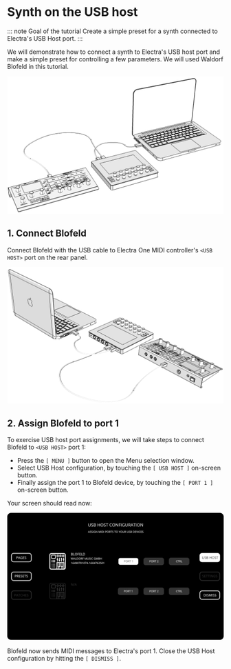 # Synth on the USB host

::: note Goal of the tutorial
Create a simple preset for a synth connected to Electra's USB Host port.
:::

We will demonstrate how to connect a synth to Electra's USB host port and make a simple preset for controlling a few parameters. We will used Waldorf Blofeld in this tutorial.

![Electra with Blofeld](../img/electra-with-blofeld-front.png)

## 1. Connect Blofeld
Connect Blofeld with the USB cable to Electra One MIDI controller's `<USB HOST>` port on the rear panel.

![Electra with footswitch](../img/electra-with-blofeld-rear.png)


## 2. Assign Blofeld to port 1
To exercise USB host port assignments, we will take steps to connect Blofeld to `<USB HOST>` port 1:

- Press the `[ MENU ]` button to open the Menu selection window.
- Select USB Host configuration, by touching the `[ USB HOST ]` on-screen button.
- Finally assign the port 1 to Blofeld device, by touching the `[ PORT 1 ]` on-screen button.

Your screen should read now:

![USB device blofeld](../img/ui-usbhost-selection-blofeld.png)

Blofeld now sends MIDI messages to Electra's port 1. Close the USB Host configuration by hitting the `[ DISMISS ]`.
